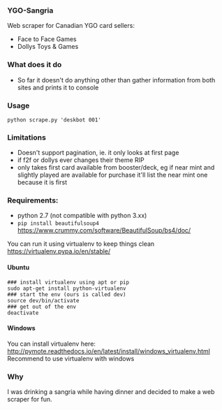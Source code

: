 ### YGO-Sangria

Web scraper for Canadian YGO card sellers:
- Face to Face Games
- Dollys Toys & Games

### What does it do
- So far it doesn't do anything other than gather information from both sites and prints it to console

### Usage
```
python scrape.py 'deskbot 001'

```

### Limitations
- Doesn't support pagination, ie. it only looks at first page
- if f2f or dollys ever changes their theme RIP
- only takes first card available from booster/deck, eg if near mint and slightly played are available for purchase it'll list the near mint one because it is first

### Requirements:
- python 2.7 (not compatible with python 3.xx)
- `pip install beautifulsoup4` https://www.crummy.com/software/BeautifulSoup/bs4/doc/

You can run it using virtualenv to keep things clean https://virtualenv.pypa.io/en/stable/

#### Ubuntu
```
### install virtualenv using apt or pip
sudo apt-get install python-virtualenv
### start the env (ours is called dev)
source dev/bin/activate
### get out of the env
deactivate
```
#### Windows
You can install virtualenv here: http://pymote.readthedocs.io/en/latest/install/windows_virtualenv.html  
Recommend to use virtualenv with windows

### Why
I was drinking a sangria while having dinner and decided to make a web scraper for fun.

